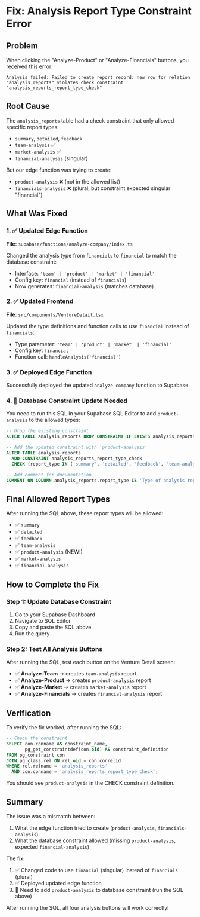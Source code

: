 # Fix: Analysis Report Type Constraint Error

## Problem
When clicking the "Analyze-Product" or "Analyze-Financials" buttons, you received this error:
```
Analysis failed: Failed to create report record: new row for relation "analysis_reports" violates check constraint "analysis_reports_report_type_check"
```

## Root Cause
The `analysis_reports` table had a check constraint that only allowed specific report types:
- `summary`, `detailed`, `feedback`
- `team-analysis` ✅
- `market-analysis` ✅
- `financial-analysis` (singular)

But our edge function was trying to create:
- `product-analysis` ❌ (not in the allowed list)
- `financials-analysis` ❌ (plural, but constraint expected singular "financial")

## What Was Fixed

### 1. ✅ Updated Edge Function
**File**: `supabase/functions/analyze-company/index.ts`

Changed the analysis type from `financials` to `financial` to match the database constraint:
- Interface: `'team' | 'product' | 'market' | 'financial'`
- Config key: `financial` (instead of `financials`)
- Now generates: `financial-analysis` (matches database)

### 2. ✅ Updated Frontend
**File**: `src/components/VentureDetail.tsx`

Updated the type definitions and function calls to use `financial` instead of `financials`:
- Type parameter: `'team' | 'product' | 'market' | 'financial'`
- Config key: `financial`
- Function call: `handleAnalysis('financial')`

### 3. ✅ Deployed Edge Function
Successfully deployed the updated `analyze-company` function to Supabase.

### 4. 🔄 Database Constraint Update Needed
You need to run this SQL in your Supabase SQL Editor to add `product-analysis` to the allowed types:

```sql
-- Drop the existing constraint
ALTER TABLE analysis_reports DROP CONSTRAINT IF EXISTS analysis_reports_report_type_check;

-- Add the updated constraint with 'product-analysis'
ALTER TABLE analysis_reports 
  ADD CONSTRAINT analysis_reports_report_type_check 
  CHECK (report_type IN ('summary', 'detailed', 'feedback', 'team-analysis', 'product-analysis', 'market-analysis', 'financial-analysis'));

-- Add comment for documentation
COMMENT ON COLUMN analysis_reports.report_type IS 'Type of analysis report: summary, detailed, feedback, team-analysis, product-analysis, market-analysis, financial-analysis';
```

## Final Allowed Report Types

After running the SQL above, these report types will be allowed:
- ✅ `summary`
- ✅ `detailed`
- ✅ `feedback`
- ✅ `team-analysis`
- ✅ `product-analysis` (NEW!)
- ✅ `market-analysis`
- ✅ `financial-analysis`

## How to Complete the Fix

### Step 1: Update Database Constraint
1. Go to your Supabase Dashboard
2. Navigate to SQL Editor
3. Copy and paste the SQL above
4. Run the query

### Step 2: Test All Analysis Buttons
After running the SQL, test each button on the Venture Detail screen:
- ✅ **Analyze-Team** → creates `team-analysis` report
- ✅ **Analyze-Product** → creates `product-analysis` report
- ✅ **Analyze-Market** → creates `market-analysis` report
- ✅ **Analyze-Financials** → creates `financial-analysis` report

## Verification

To verify the fix worked, after running the SQL:

```sql
-- Check the constraint
SELECT con.conname AS constraint_name,
       pg_get_constraintdef(con.oid) AS constraint_definition
FROM pg_constraint con
JOIN pg_class rel ON rel.oid = con.conrelid
WHERE rel.relname = 'analysis_reports'
  AND con.conname = 'analysis_reports_report_type_check';
```

You should see `product-analysis` in the CHECK constraint definition.

## Summary

The issue was a mismatch between:
1. What the edge function tried to create (`product-analysis`, `financials-analysis`)
2. What the database constraint allowed (missing `product-analysis`, expected `financial-analysis`)

The fix:
1. ✅ Changed code to use `financial` (singular) instead of `financials` (plural)
2. ✅ Deployed updated edge function
3. 🔄 Need to add `product-analysis` to database constraint (run the SQL above)

After running the SQL, all four analysis buttons will work correctly!


